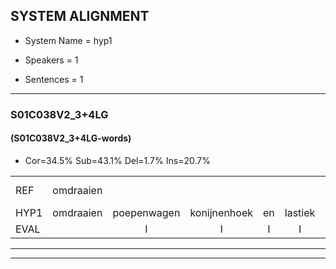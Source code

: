 
## SYSTEM ALIGNMENT

- System Name = hyp1

- Speakers = 1

- Sentences = 1

---

### S01C038V2_3+4LG

#### (S01C038V2_3+4LG-words)

- Cor=34.5%	Sub=43.1%	Del=1.7%	Ins=20.7%

|  |  |  |  |  |  |  |  |  |  |  |  |  |  |  |  |  |  |  |  |  |  |  |  |  |  |  |  |  |  |  |  |  |  |  |  |  |  |  |  |  |  |  |  |  |  |  |  |  |  |  |  |  |  |  |  |  |  |  |
|:--- |:---:|:---:|:---:|:---:|:---:|:---:|:---:|:---:|:---:|:---:|:---:|:---:|:---:|:---:|:---:|:---:|:---:|:---:|:---:|:---:|:---:|:---:|:---:|:---:|:---:|:---:|:---:|:---:|:---:|:---:|:---:|:---:|:---:|:---:|:---:|:---:|:---:|:---:|:---:|:---:|:---:|:---:|:---:|:---:|:---:|:---:|:---:|:---:|:---:|:---:|:---:|:---:|:---:|:---:|:---:|:---:|:---:|:---:|
| REF | omdraaien |  |  |  |  |  |  |  | poppenwagen | konijnenhok | elastiekje | *(reuzen) | ruziemaken | teddybeer | dierentuin | paddenstoelen | verstoppertje | wasmachine | fototoestel | toiletpapier | * | vrachtwagen | buurmannen | * | vogelkooi | olifant | schommelen | iedereen |  | schoenenwinkel | knutselen | ophangen | verjaardag |  |  |  |  | sprookjesboek | * | tandenborstel | lucifer | slaapkamer | achterdeur | ziekenhuis | nieuwsgierig | afblijven | kabouter | washandje | * | sneeuwwitje | goeiendag | vakantie | limonade | autorijden | eindelijk | familie | * | chocolade |
| HYP1 | omdraaien | poepenwagen | konijnenhoek | en | lastiek | hier | huizen | siemaken | deddiber | dirontaan | patde | stoelen | verstopperd | ja | was | machine | foto's | toestel | doni | dit | papier | vrachtwagen | buurmannen |  | vogelkoi | olifant | schommelen | iedereen | schoenen | winkel | knutselen | ophangen | verjaardag | sprookjes | boek | tanden | dan | de | borstel | je | shifar | slaapkamer | achterdeur | ziekenhuis | nieuwsgierig | afblijven | kabeuter | washandje | sneeuw | sneeuwitje | goeiendag | vakantie | dimonade | autorijden | eindelijk | familie | coa | cocolade |
| EVAL |  | I | I | I | I | I | I | I | S | S | S | S | S | S | S | S | S | S | S | S | S |  |  | D | S |  |  |  | I | S |  |  |  | I | I | I | I | S | S | S | S |  |  |  |  |  | S |  | S | S |  |  | S |  |  |  | S | S |
---

---
